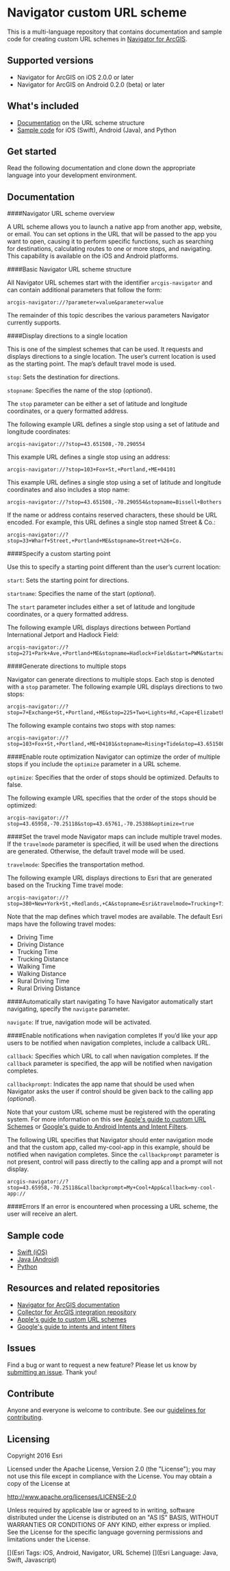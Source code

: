 # Navigator custom URL scheme

This is a multi-language repository that contains documentation and sample code for creating custom URL schemes in [Navigator for ArcGIS](http://doc.arcgis.com/en/navigator/).

## Supported versions

* Navigator for ArcGIS on iOS 2.0.0 or later
* Navigator for ArcGIS on Android 0.2.0 (beta) or later

## What's included

* [Documentation](#documentation) on the URL scheme structure
* [Sample code](#sample) for iOS (Swift), Android (Java), and Python

## Get started

Read the following documentation and clone down the appropriate language into your development environment.
<a name="documentation"></a>

## Documentation

####Navigator URL scheme overview

A URL scheme allows you to launch a native app from another app, website, or email. You can set options in the URL that will be passed to the app you want to open, causing it to perform specific functions, such as searching for destinations, calculating routes to one or more stops, and navigating. This capability is available on the iOS and Android platforms.

####Basic Navigator URL scheme structure

All Navigator URL schemes start with the identifier `arcgis-navigator` and can contain additional parameters that follow the form:

`
arcgis-navigator://?parameter=value&parameter=value
`

The remainder of this topic describes the various parameters Navigator currently supports.

####Display directions to a single location

This is one of the simplest schemes that can be used. It requests and displays directions to a single location. The user’s current location is used as the starting point. The map’s default travel mode is used. 

`stop`: Sets the destination for directions. 

`stopname`: Specifies the name of the stop (*optional*).

The `stop` parameter can be either a set of latitude and longitude coordinates, or a query formatted address. 

The following example URL defines a single stop using a set of latitude and longitude coordinates:

```
arcgis-navigator://?stop=43.651508,-70.290554
```

This example URL defines a single stop using an address: 

```
arcgis-navigator://?stop=103+Fox+St,+Portland,+ME+04101
```

This example URL defines a single stop using a set of latitude and longitude coordinates and also includes a stop name:

```
arcgis-navigator://?stop=43.651508,-70.290554&stopname=Bissell+Bothers
```

If the name or address contains reserved characters, these should be URL encoded. For example, this URL defines a single stop named Street & Co.:

```
arcgis-navigator://?stop=33+Wharf+Street,+Portland+ME&stopname=Street+%26+Co.
```

####Specify a custom starting point

Use this to specify a starting point different than the user’s current location:

`start`: Sets the starting point for directions.

`startname`: Specifies the name of the start (*optional*).

The `start` parameter includes either a set of latitude and longitude coordinates, or a query formatted address.

The following example URL displays directions between Portland International Jetport and Hadlock Field:

```
arcgis-navigator://?stop=271+Park+Ave,+Portland+ME&stopname=Hadlock+Field&start=PWM&startname=Portland+International+Jetport
```

####Generate directions to multiple stops

Navigator can generate directions to multiple stops. Each stop is denoted with a `stop` parameter. The following example URL displays directions to two stops:

```
arcgis-navigator://?stop=7+Exchange+St,+Portland,+ME&stop=225+Two+Lights+Rd,+Cape+Elizabeth,+ME
```

The following example contains two stops with stop names:

```
arcgis-navigator://?stop=103+Fox+St,+Portland,+ME+04101&stopname=Rising+Tide&stop=43.651508,-70.290554&stopname=Bissell+Bothers
```
####Enable route optimization 
Navigator can optimize the order of multiple stops if you include the `optimize` parameter in a URL scheme.

`optimize`: Specifies that the order of stops should be optimized. Defaults to false.

The following example URL specifies that the order of the stops should be optimized:

```
arcgis-navigator://?stop=43.65958,-70.25118&stop=43.65761,-70.25388&optimize=true
```

####Set the travel mode
Navigator maps can include multiple travel modes. If the `travelmode` parameter is specified, it will be used when the directions are generated. Otherwise, the default travel mode will be used.

`travelmode`: Specifies the transportation method.

The following example URL displays directions to Esri that are generated based on the Trucking Time travel mode:

```
arcgis-navigator://?stop=380+New+York+St,+Redlands,+CA&stopname=Esri&travelmode=Trucking+Time
```

Note that the map defines which travel modes are available. The default Esri maps have the following travel modes: 

- Driving Time
- Driving Distance
- Trucking Time
- Trucking Distance
- Walking Time
- Walking Distance
- Rural Driving Time
- Rural Driving Distance

####Automatically start navigating
To have Navigator automatically start navigating, specify the `navigate` parameter.

`navigate`: If true, navigation mode will be activated. 

####Enable notifications when navigation completes
If you’d like your app users to be notified when navigation completes, include a callback URL. 

`callback`: Specifies which URL to call when navigation completes. If the `callback` parameter is specified, the app will be notified when navigation completes.  

`callbackprompt`: Indicates the app name that should be used when Navigator asks the user if control should be given back to the calling app (*optional*).

Note that your custom URL scheme must be registered with the operating system. For more information on this see [Apple's guide to custom URL Schemes](https://developer.apple.com/library/ios/featuredarticles/iPhoneURLScheme_Reference/Introduction/Introduction.html#//apple_ref/doc/uid/TP40007899) or [Google's guide to Android Intents and Intent Filters](https://developer.android.com/guide/components/intents-filters.html). 

The following URL specifies that Navigator should enter navigation mode and that the custom app, called my-cool-app in this example, should be notified when navigation completes. Since the `callbackprompt` parameter is not present, control will pass directly to the calling app and a prompt will not display. 

```
arcgis-navigator://?stop=43.65958,-70.25118&callbackprompt=My+Cool+App&callback=my-cool-app://
```

####Errors
If an error is encountered when processing a URL scheme, the user will receive an alert.
<a name="sample"></a>

## Sample code

* [Swift (iOS)](https://github.com/Esri/navigator-integration/tree/master/src/Swift)
* [Java (Android)](https://github.com/Esri/navigator-integration/tree/master/src/Android)
* [Python](https://github.com/Esri/navigator-integration/tree/master/src/Python)

## Resources and related repositories

* [Navigator for ArcGIS documentation](http://doc.arcgis.com/en/navigator/)
* [Collector for ArcGIS integration repository](http://developers.arcgis.com)
* [Apple's guide to custom URL schemes](https://developer.apple.com/library/ios/featuredarticles/iPhoneURLScheme_Reference/Introduction/Introduction.html#//apple_ref/doc/uid/TP40007899)
* [Google's guide to intents and intent filters](https://developer.android.com/guide/components/intents-filters.html)

## Issues

Find a bug or want to request a new feature? Please let us know by [submitting an issue](https://github.com/Esri/navigator-integration/issues/new). Thank you!

## Contribute

Anyone and everyone is welcome to contribute. See our [guidelines for contributing](https://github.com/esri/contributing).

## Licensing
Copyright 2016 Esri

Licensed under the Apache License, Version 2.0 (the "License");
you may not use this file except in compliance with the License.
You may obtain a copy of the License at

   http://www.apache.org/licenses/LICENSE-2.0

Unless required by applicable law or agreed to in writing, software
distributed under the License is distributed on an "AS IS" BASIS,
WITHOUT WARRANTIES OR CONDITIONS OF ANY KIND, either express or implied.
See the License for the specific language governing permissions and
limitations under the License.

[](Esri Tags: iOS, Android, Navigator, URL Scheme)
[](Esri Language: Java, Swift, Javascript)

